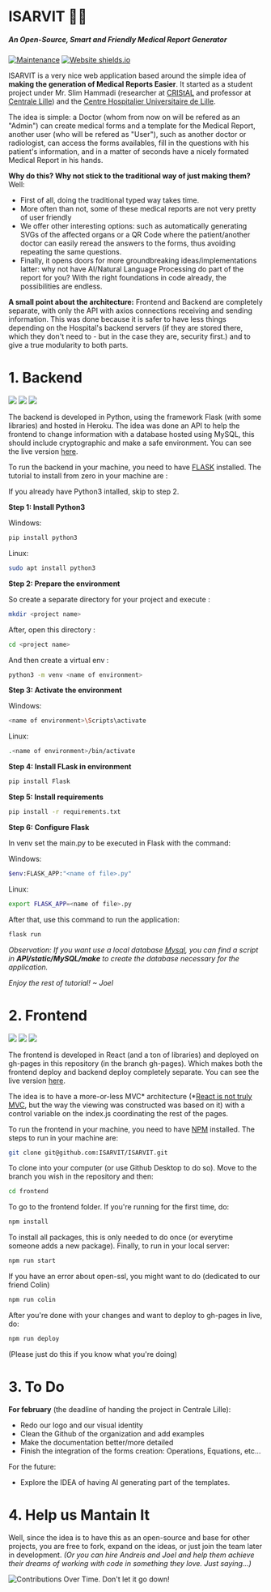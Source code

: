 # ISARVIT 👩‍⚕️ 
##### An Open-Source, Smart and Friendly Medical Report Generator
[![Maintenance](https://img.shields.io/badge/Maintained%3F-yes-green.svg)](https://github.com/ISARVIT/ISARVIT) [![Website shields.io](https://img.shields.io/website-up-down-green-red/https/isarvit.github.io/ISARVIT/)](https://github.com/ISARVIT/ISARVIT)

ISARVIT is a very nice web application based around the simple idea of **making the generation of Medical Reports Easier**. It started as a student project under Mr. Slim Hammadi (researcher at [CRIStAL](https://www.cristal.univ-lille.fr/spip.php?page=rubrique&id_rubrique=1) and professor at [Centrale Lille](https://centralelille.fr/)) and the [Centre Hospitalier Universitaire de Lille](https://www.chu-lille.fr/).

The idea is simple: a Doctor (whom from now on will be refered as an "Admin") can create medical forms and a template for the Medical Report, another user (who will be refered as "User"), such as another doctor or radiologist, can access the forms availables, fill in the questions with his patient's information, and in a matter of seconds have a nicely formated Medical Report in his hands.

**Why do this? Why not stick to the traditional way of just making them?** Well:
- First of all, doing the traditional typed way takes time.
- More often than not, some of these medical reports are not very pretty of user friendly
- We offer other interesting options: such as automatically generating SVGs of the affected organs or a QR Code where the patient/another doctor can easily reread the answers to the forms, thus avoiding repeating the same questions.
- Finally, it opens doors for more groundbreaking ideas/implementations latter: why not have AI/Natural Language Processing do part of the report for you? With the right foundations in code already, the possibilities are endless.

**A small point about the architecture:** Frontend and Backend are completely separate, with only the API with axios connections receiving and sending information. This was done because it is safer to have less things depending on the Hospital's backend servers (if they are stored there, which they don't need to - but in the case they are, security first.) and to give a true modularity to both parts.

# 1. Backend
![](https://img.shields.io/badge/Heroku-430098?style=for-the-badge&logo=heroku&logoColor=white) ![](https://img.shields.io/badge/Flask-000000?style=for-the-badge&logo=flask&logoColor=white) ![](https://img.shields.io/badge/MySQL-005C84?style=for-the-badge&logo=mysql&logoColor=white)

The backend is developed in Python, using the framework Flask (with some libraries) and hosted in Heroku. The idea was done an API to help the frontend to change information with a database hosted using MySQL, this should include cryptographic and make a safe environment. You can see the live version [here](https://api-isarvit.herokuapp.com).

To run the backend in your machine, you need to have [FLASK](https://flask.palletsprojects.com/en/2.0.x/) installed. The tutorial to install from zero in your machine are :

If you already have Python3 intalled, skip to step 2.

**Step 1: Install Python3**

Windows:
```bash
pip install python3
```
Linux:
```bash
sudo apt install python3
```
**Step 2: Prepare the environment**

So create a separate directory for your project and execute :
```bash
mkdir <project name>
```
After, open this directory :
```bash
cd <project name>
```
And then create a virtual env :
```bash
python3 -m venv <name of environment>
```
**Step 3: Activate the environment**

Windows:
```bash
<name of environment>\Scripts\activate
```
Linux:
```bash
.<name of environment>/bin/activate
```
**Step 4: Install FLask in environment**

```bash
pip install Flask
```
**Step 5: Install requirements**

```bash
pip install -r requirements.txt
```
**Step 6: Configure Flask**

In venv set the main.py to be executed in Flask with the command:

Windows:
```bash
$env:FLASK_APP:"<name of file>.py"
```
Linux:
```bash
export FLASK_APP=<name of file>.py
```
After that, use this command to run the application:
```bash
flask run
```

*Observation: If you want use a local database [Mysql](https://www.mysql.com), you can find a script in **API/static/MySQL/make** to create the database necessary for the application.*

*Enjoy the rest of tutorial! ~ Joel*

# 2. Frontend
![](https://img.shields.io/badge/Node.js-339933?style=for-the-badge&logo=nodedotjs&logoColor=white) ![](https://img.shields.io/badge/Material%20UI-007FFF?style=for-the-badge&logo=mui&logoColor=white) ![](https://img.shields.io/badge/React-20232A?style=for-the-badge&logo=react&logoColor=61DAFB)

The frontend is developed in React (and a ton of libraries) and deployed on gh-pages in this repository (in the branch gh-pages). Which makes both the frontend deploy and backend deploy completely separate. You can see the live version [here](https://isarvit.github.io/ISARVIT/).

The idea is to have a more-or-less MVC* architecture (*[React is not truly MVC](https://reactjs.org/blog/2013/06/05/why-react.html), but the way the viewing was constructed was based on it) with a control variable on the index.js coordinating the rest of the pages.

To run the frontend in your machine, you need to have [NPM](https://www.npmjs.com/) installed. The steps to run in your machine are:

```bash
git clone git@github.com:ISARVIT/ISARVIT.git
```
To clone into your computer (or use Github Desktop to do so). Move to the branch you wish in the repository and then:
```bash
cd frontend
```
To go to the frontend folder. If you're running for the first time, do:
```bash
npm install
```
To install all packages, this is only needed to do once (or everytime someone adds a new package). Finally, to run in your local server:
```bash
npm run start
```
If you have an error about open-ssl, you might want to do (dedicated to our friend Colin)
```bash
npm run colin
```
After you're done with your changes and want to deploy to gh-pages in live, do:
```bash
npm run deploy
```
(Please just do this if you know what you're doing)

# 3. To Do

**For february** (the deadline of handing the project in Centrale Lille):
- Redo our logo and our visual identity
- Clean the Github of the organization and add examples
- Make the documentation better/more detailed
- Finish the integration of the forms creation: Operations, Equations, etc...

For the future:
- Explore the IDEA of having AI generating part of the templates.

# 4. Help us Mantain It

Well, since the idea is to have this as an open-source and base for other projects, you are free to fork, expand on the ideas, or just join the team later in development. _(Or you can hire Andreis and Joel and help them achieve their dreams of working with code in something they love. Just saying...)_

![Contributions Over Time. Don't let it go down!](https://contributor-graph-api.apiseven.com/contributors-svg?chart=contributorOverTime&repo=ISARVIT/ISARVIT)
